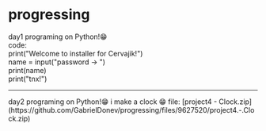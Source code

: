 # progressing

day1 programing on Python!😁
<br>
code:
<br>
print("Welcome to installer for Cervajik!")
<br>
name = input("password -> ")
<br>
print(name)
<br>
print("tnx!")
<hr>
day2 programing on Python!😁
i make a clock 😁
file:
[project4 - Clock.zip](https://github.com/GabrielDonev/progressing/files/9627520/project4.-.Clock.zip)
